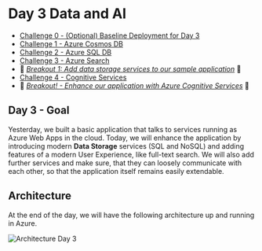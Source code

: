 # Day 3 Data and AI

- [Challenge 0 - (Optional) Baseline Deployment for Day 3](challenges/challenge-0.md)
- [Challenge 1 - Azure Cosmos DB](challenges/challenge-1.md)
- [Challenge 2 - Azure SQL DB](challenges/challenge-2.md)
- [Challenge 3 - Azure Search](challenges/challenge-3.md)
- 💎 *[Breakout 1: Add data storage services to our sample application](challenges/challenge-bo-1.md)* 💎
- [Challenge 4 - Cognitive Services](challenges/challenge-4.md)
- 💎 *[Breakout! - Enhance our application with Azure Cognitive Services](challenges/challenge-bo-2.md)* 💎

## Day 3 - Goal

Yesterday, we built a basic application that talks to services running as Azure Web Apps in the cloud. Today, we will enhance the application by introducing modern **Data Storage** services (SQL and NoSQL) and adding features of a modern User Experience, like full-text search. We will also add further services and make sure, that they can loosely communicate with each other, so that the application itself remains easily extendable.

## Architecture

At the end of the day, we will have the following architecture up and running in Azure.

![Architecture Day 3](./challenges/img/architecture_day3.png "Architecture Day 3")
